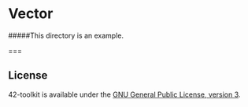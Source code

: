 Vector
=======


#####This directory is an example.


===
## License

42-toolkit is available under the [GNU General Public License, version 3](LICENSE).
